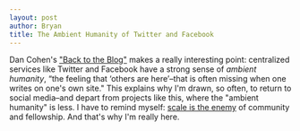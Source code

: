 ```yaml
---
layout: post
author: Bryan
title: The Ambient Humanity of Twitter and Facebook
---
```

Dan Cohen's ["Back to the Blog"](https://dancohen.org/2018/03/21/back-to-the-blog/) makes a really interesting point: centralized services like Twitter and Facebook have a strong sense of _ambient humanity_, “the feeling that ‘others are here’–that is often missing when one writes on one's own site." This explains why I'm drawn, so often, to return to social media–and depart from projects like this, where the "ambient humanity" is less. I have to remind myself: [scale is the enemy](https://blog.ayjay.org/scale-is-the-enemy/) of community and fellowship. And that's why I'm really here.
